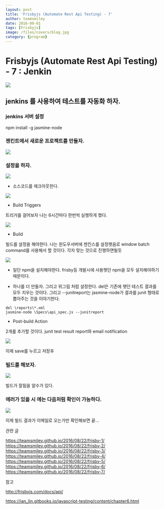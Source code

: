 ```yaml
---
layout: post
title: 'Frisbyjs (Automate Rest Api Testing) - 7' 
author: teamsmiley 
date: 2016-09-01
tags: [Frisbyjs]
image: /files/covers/blog.jpg
category: {program}
---
```

# Frisbyjs (Automate Rest Api Testing) - 7 : Jenkin

<img src ="https://teamsmiley.github.io/assets/frisbyjs_logo.png"/>

## jenkins 를 사용하여 테스트를 자동화 하자. 

### jenkins 서버 설정  

npm install -g jasmine-node

### 젠킨트에서 새로운 프로젝트를 만들자. 

![]({{site_baseurl}}/assets/jenkins-frisby-01.png)

### 설정을 하자. 

![]({{site_baseurl}}/assets/jenkins-frisby-02.png)

* 소스코드를 체크아웃한다.

![]({{site_baseurl}}/assets/jenkins-frisby-03.png)

* Build Triggers

트리거를 걸어보자 나는 6시간마다 한번씩 실행하게 했다. 

![]({{site_baseurl}}/assets/jenkins-frisby-04.png)

* Build 

빌드를 설정을 해야한다.  나는 윈도우서버에 젠킨스를 설정햇음로 window batch command를 사용해서 할 것이다. 각자 맞는 것으로 진행하면될듯 

![]({{site_baseurl}}/assets/jenkins-frisby-05.png)

  * 일단 npm을 설치해야한다. frisby등 개발시에 사용햇던 npm을 모두 설치해야하기 때문이다. 

  * 하나를 더 만들자. 그리고 위그림 처럼 설정한다. del은 기존에 햇던 테스트 결과를 모두 지우는 것이다. 
  그리고 --junitreport는 jasmine-node가 결과를 junit 형태로 뽑아주는 것을 이야기한다. 


```
del \reports\*.xml 
jasmine-node \Specs\api_spec.js --junitreport
```

* Post-build Action 

2개를 추가할 것이다. junit test result report와 email notification 

![]({{site_baseurl}}/assets/jenkins-frisby-06.png)

이제 save를 누르고 저장후 

### 빌드를 해보자. 

![]({{site_baseurl}}/assets/jenkins-frisby-07.png)

빌드가 잘됨을 알수가 있다. 

### 에러가 있을 시 에는 다음처럼 확인이 가능하다. 

![]({{site_baseurl}}/assets/jenkins-frisby-08.png)

이제 빌드 결과가 이메일로 오는가만 확인해보면 끝...

관련 글 

<https://teamsmiley.github.io/2016/08/22/frisby-1/>
<https://teamsmiley.github.io/2016/08/22/frisby-2/>
<https://teamsmiley.github.io/2016/08/22/frisby-3/>
<https://teamsmiley.github.io/2016/08/22/frisby-4/>
<https://teamsmiley.github.io/2016/08/22/frisby-5/>
<https://teamsmiley.github.io/2016/08/22/frisby-6/>
<https://teamsmiley.github.io/2016/08/22/frisby-7/>

참고 

<http://frisbyjs.com/docs/api/>

<https://ian_lin.gitbooks.io/javascript-testing/content/chapter6.html>


